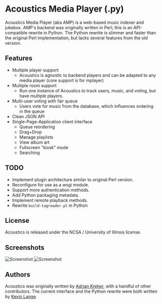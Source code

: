 # Acoustics Media Player (.py)

Acoustics Media Player (aka AMP) is a web-based music indexer and jukebox. AMP's backend was originally written in Perl; this is an API-compatible rewrite in Python. The Python rewrite is slimmer and faster than the original Perl implementation, but lacks several features from the old version.

## Features
- Multiple player support
  - Acoustics is agnostic to backend players and can be adapted to any media player (core support is for mplayer)
- Multiple room support
  - Run one instance of Acoustics to track users, music, and voting, but have multiple players.
- Multi-user voting with fair queue
  - Users vote for music from the database, which influences ordering in the queue
- Clean JSON API
- Single-Page-Application client interface
  - Queue reordering
  - Drag+Drop
  - Manage playlists
  - View album art
  - Fullscreen "kiosk" mode
  - Searching

## TODO

- Implement plugin architecture similar to original Perl version.
- Reconfigure for use as a wsgi module.
- Support more authentication methods.
- Add Python packaging metadata.
- Implement remote playback methods.
- Rewrite `build-tagreader.pl` in Python

## License

Acoustics is released under the NCSA / University of Illinois license.

## Screenshots

![Screenshot](http://i.imgur.com/PJNwWEn.png)
![Screenshot](http://i.imgur.com/PhYUUXd.png)

## Authors

Acoustics was originally written by [Adrian Kreher](https://github.com/avuserow), with a handful of other contributors. The current interface and the Python rewrite were both written by [Kevin Lange](https://github.com/klange).
